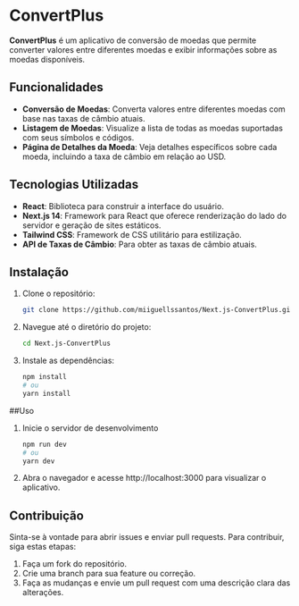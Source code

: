 # ConvertPlus

**ConvertPlus** é um aplicativo de conversão de moedas que permite converter valores entre diferentes moedas e exibir informações sobre as moedas disponíveis.

## Funcionalidades

- **Conversão de Moedas**: Converta valores entre diferentes moedas com base nas taxas de câmbio atuais.
- **Listagem de Moedas**: Visualize a lista de todas as moedas suportadas com seus símbolos e códigos.
- **Página de Detalhes da Moeda**: Veja detalhes específicos sobre cada moeda, incluindo a taxa de câmbio em relação ao USD.

## Tecnologias Utilizadas

- **React**: Biblioteca para construir a interface do usuário.
- **Next.js 14**: Framework para React que oferece renderização do lado do servidor e geração de sites estáticos.
- **Tailwind CSS**: Framework de CSS utilitário para estilização.
- **API de Taxas de Câmbio**: Para obter as taxas de câmbio atuais.

## Instalação

1. Clone o repositório:
   ```bash
   git clone https://github.com/miiguellssantos/Next.js-ConvertPlus.git
   ```

2. Navegue até o diretório do projeto:
   ```bash
   cd Next.js-ConvertPlus
   ```

3. Instale as dependências:
   ```bash
   npm install
   # ou
   yarn install
   ```
   
##Uso

1. Inicie o servidor de desenvolvimento
   ```bash
   npm run dev
   # ou
   yarn dev
   ```
   
2. Abra o navegador e acesse http://localhost:3000 para visualizar o aplicativo.

## Contribuição

Sinta-se à vontade para abrir issues e enviar pull requests. Para contribuir, siga estas etapas:
  1. Faça um fork do repositório.
  2. Crie uma branch para sua feature ou correção.
  3. Faça as mudanças e envie um pull request com uma descrição clara das alterações.